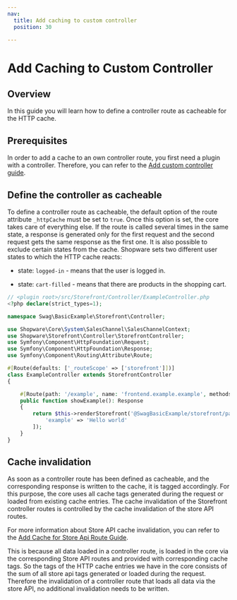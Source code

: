 ```yaml
---
nav:
  title: Add caching to custom controller
  position: 30

---
```


# Add Caching to Custom Controller

## Overview

In this guide you will learn how to define a controller route as cacheable for the HTTP cache.

## Prerequisites

In order to add a cache to an own controller route, you first need a plugin with a controller. Therefore, you can refer to the [Add custom controller guide](./add-custom-controller).

## Define the controller as cacheable

To define a controller route as cacheable, the default option of the route attribute `_httpCache` must be set to `true`. Once this option is set, the core takes care of everything else. If the route is called several times in the same state, a response is generated only for the first request and the second request gets the same response as the first one. It is also possible to exclude certain states from the cache. Shopware sets two different user states to which the HTTP cache reacts:

* state: `logged-in` - means that the user is logged in.
  
* state: `cart-filled` - means that there are products in the shopping cart.

```php
// <plugin root>/src/Storefront/Controller/ExampleController.php
<?php declare(strict_types=1);

namespace Swag\BasicExample\Storefront\Controller;

use Shopware\Core\System\SalesChannel\SalesChannelContext;
use Shopware\Storefront\Controller\StorefrontController;
use Symfony\Component\HttpFoundation\Request;
use Symfony\Component\HttpFoundation\Response;
use Symfony\Component\Routing\Attribute\Route;

#[Route(defaults: ['_routeScope' => ['storefront']])]
class ExampleController extends StorefrontController
{

    #[Route(path: '/example', name: 'frontend.example.example', methods: ['GET'], defaults: ['_httpCache' => true])]
    public function showExample(): Response
    {
        return $this->renderStorefront('@SwagBasicExample/storefront/page/example/index.html.twig', [
            'example' => 'Hello world'
        ]);
    }
}
```

## Cache invalidation

As soon as a controller route has been defined as cacheable, and the corresponding response is written to the cache, it is tagged accordingly. For this purpose, the core uses all cache tags generated during the request or loaded from existing cache entries. The cache invalidation of the Storefront controller routes is controlled by the cache invalidation of the store API routes.

For more information about Store API cache invalidation, you can refer to the [Add Cache for Store Api Route Guide](../framework/store-api/add-caching-for-store-api-route).

This is because all data loaded in a controller route, is loaded in the core via the corresponding Store API routes and provided with corresponding cache tags. So the tags of the HTTP cache entries we have in the core consists of the sum of all store api tags generated or loaded during the request. Therefore the invalidation of a controller route that loads all data via the store API, no additional invalidation needs to be written.
